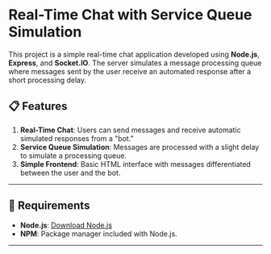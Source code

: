 # Real-Time Chat with Service Queue Simulation

This project is a simple real-time chat application developed using **Node.js**, **Express**, and **Socket.IO**. The server simulates a message processing queue where messages sent by the user receive an automated response after a short processing delay.

## 📋 **Features**
1. **Real-Time Chat**: Users can send messages and receive automatic simulated responses from a "bot."
2. **Service Queue Simulation**: Messages are processed with a slight delay to simulate a processing queue.
3. **Simple Frontend**: Basic HTML interface with messages differentiated between the user and the bot.

---

## 🚀 **Requirements**
- **Node.js**: [Download Node.js](https://nodejs.org/)
- **NPM**: Package manager included with Node.js.

---

